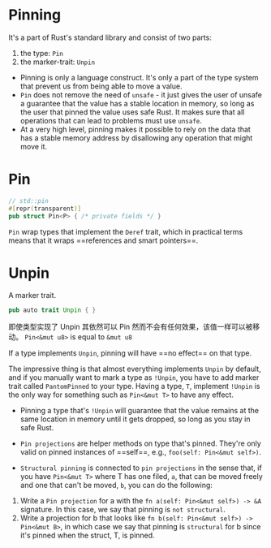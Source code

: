 # Pinning
It's a part of Rust's standard library and consist of two parts:
1.  the type: `Pin`
2.  the marker-trait: `Unpin`

-   Pinning is only a language construct. It's only a part of the type system
    that prevent us from being able to move a value.
-   `Pin` does not remove the need of `unsafe` - it just gives the user of 
    unsafe a guarantee that the value has a stable location in memory, so long
    as the user that pinned the value uses safe Rust. It makes sure that all
    operations that can lead to problems must use `unsafe`.
-   At a very high level, pinning makes it possible to rely on the data that has a
    stable memory address by disallowing any operation that might move it.

# Pin<T>
```rust
// std::pin
#[repr(transparent)]
pub struct Pin<P> { /* private fields */ }
```
`Pin` wrap types that implement the `Deref` trait, which in practical terms
means that it wraps ==references and smart pointers==.

# Unpin
A marker trait.
```rust
pub auto trait Unpin { }
```
即使类型实现了 Unpin 其依然可以 Pin 然而不会有任何效果，该值一样可以被移动。
`Pin<&mut u8>` is equal to `&mut u8`

If a type implements `Unpin`, pinning will have ==no effect== on that type.

The impressive thing is that almost everything implements `Unpin` by default,
and if you manually want to mark a type as `!Unpin`, you have to add marker
trait called `PantomPinned` to your type. Having a type, `T`, implement `!Unpin`
is the only way for something such as `Pin<&mut T>` to have any effect.


-   Pinning a type that's `!Unpin` will guarantee that the value remains at the 
    same location in memory until it gets dropped, so long as you stay in safe
    Rust.

-   `Pin projections` are helper methods on type that's pinned. They're only
    valid on pinned instances of ==self==, e.g., `foo(self: Pin<&mut self>)`.


-   `Structural pinning` is connected to `pin projections` in the sense that,
    if you have `Pin<&mut T>` where T has one filed, `a`, that can be moved
    freely and one that can't be moved, `b`, you can do the following:
1.  Write a `Pin projection` for a with the `fn a(self: Pin<&mut self>) -> &A`
    signature. In this case, we say that pinning is `not structural`.
2.  Write a projection for b that looks like `fn b(self: Pin<&mut self>) -> Pin<&mut B>`,
    in which case we say that pinning is `structural` for b since it's pinned when
    the struct, T, is pinned.
